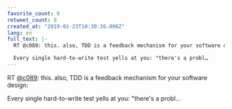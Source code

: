 ```yaml
---
favorite_count: 0
retweet_count: 0
created_at: "2019-01-23T10:30:26.000Z"
lang: en
full_text: |-
  RT @c089: this. also, TDD is a feedback mechanism for your software design:

  Every single hard-to-write test yells at you: "there's a probl…
---
```


RT [@c089](https://twitter.com/c089): this. also, TDD is a feedback mechanism
for your software design:

Every single hard-to-write test yells at you: "there's a probl…
